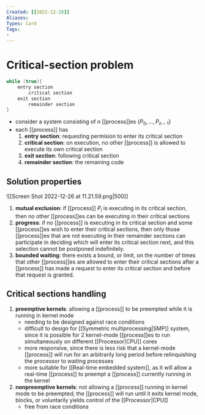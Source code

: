 ```yaml
---
Created: [[2022-12-26]]
Aliases: 
Types: Card
Tags: 
- 
---
```

# Critical-section problem
```C
while (true){
	entry section
		critical section
	exit section
		remainder section
}
```
- consider a system consisting of $n$ [[process]]es $\{P_0, \dots,P_{n-1}\}$
- each [[process]] has
  1. **entry section**: requesting permision to enter its critical section
  2. **critical section**: on execution, no other [[process]] is allowed to execute its own critical section
  3. **exit section**: following critical section
  4. **remainder section**: the remaining code
## Solution properties
![[Screen Shot 2022-12-26 at 11.21.59.png|500]]
1. **mutual exclusion**: if [[process]] $P_i$ is executing in its critical section, then no other [[process]]es can be executing in their critical sections
2. **progress**: if no [[process]] is executing in its critical section and some [[process]]es wish to enter their critical sections, then only those [[process]]es that are not executing in their remainder sections can participate in deciding which will enter its critical section next, and this selection cannot be postponed indefinitely. 
3. **bounded waiting**: there exists a bound, or limit, on the number of times that other [[process]]es are allowed to enter their critical sections after a [[process]] has made a request to enter its critical section and before that request is granted. 
## Critical sections handling
1. **preemptive kernels**: allowing a [[process]] to be preempted while it is running in kernel mode
   - needing to be designed against race conditions
   - difficult to design for [[Symmetric multiprocessing|SMP]] system, since it is possible for 2 kernel-mode [[process]]es to run simultaneously on different [[Processor|CPU]] cores
   - more responsive, since there is less risk that a kernel-mode [[process]] will run for an arbitrarily long period before relinquishing the processor to waiting processes
   - more suitable for [[Real-time embedded system]], as it will allow a real-time [[process]] to preempt a [[process]] currently running in the kernel
2. **nonpreemptive kernels**: not allowing a [[process]] running in kernel mode to be preempted; the [[process]] will run until it exits kernel mode, blocks, or voluntarily yields control of the [[Processor|CPU]]
   - free from race conditions
